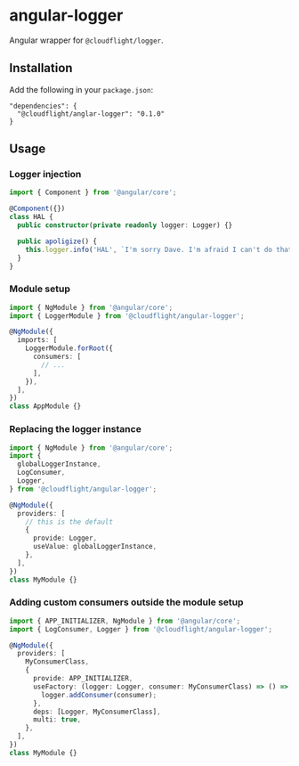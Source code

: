 # angular-logger

Angular wrapper for `@cloudflight/logger`.

## Installation

Add the following in your `package.json`:

```
"dependencies": {
  "@cloudflight/anglar-logger": "0.1.0"
}
```

## Usage

### Logger injection

```ts
import { Component } from '@angular/core';

@Component({})
class HAL {
  public constructor(private readonly logger: Logger) {}

  public apoligize() {
    this.logger.info('HAL', `I'm sorry Dave. I'm afraid I can't do that.`);
  }
}
```

### Module setup

```ts
import { NgModule } from '@angular/core';
import { LoggerModule } from '@cloudflight/angular-logger';

@NgModule({
  imports: [
    LoggerModule.forRoot({
      consumers: [
        // ...
      ],
    }),
  ],
})
class AppModule {}
```

### Replacing the logger instance

```ts
import { NgModule } from '@angular/core';
import {
  globalLoggerInstance,
  LogConsumer,
  Logger,
} from '@cloudflight/angular-logger';

@NgModule({
  providers: [
    // this is the default
    {
      provide: Logger,
      useValue: globalLoggerInstance,
    },
  ],
})
class MyModule {}
```

### Adding custom consumers outside the module setup

```ts
import { APP_INITIALIZER, NgModule } from '@angular/core';
import { LogConsumer, Logger } from '@cloudflight/angular-logger';

@NgModule({
  providers: [
    MyConsumerClass,
    {
      provide: APP_INITIALIZER,
      useFactory: (logger: Logger, consumer: MyConsumerClass) => () => {
        logger.addConsumer(consumer);
      },
      deps: [Logger, MyConsumerClass],
      multi: true,
    },
  ],
})
class MyModule {}
```
